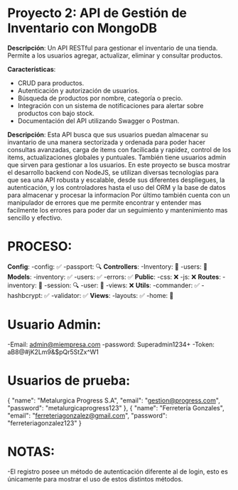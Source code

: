 # Proyecto 2: API de Gestión de Inventario con MongoDB
**Descripción**: Un API RESTful para gestionar el inventario de una tienda. Permite a los usuarios agregar, actualizar, eliminar y consultar productos.

**Características**:
- CRUD para productos.
- Autenticación y autorización de usuarios.
- Búsqueda de productos por nombre, categoría o precio.
- Integración con un sistema de notificaciones para alertar sobre productos con bajo stock.
- Documentación del API utilizando Swagger o Postman.

**Descripción**:
Esta API busca que sus usuarios puedan almacenar su invantario de una manera sectorizada y ordenada
    para poder hacer consultas avanzadas, carga de items con facilicada y rapidez, control de los items,
    actualizaciones globales y puntuales.
También tiene usuarios admin que sirven para gestionar a los usuarios.
En este proyecto se busca mostrar el desarrollo backend con NodeJS, se utilizan diversas tecnologías
    para que sea una API robusta y escalable, desde sus diferentes despliegues, la autenticación,
    y los controladores hasta el uso del ORM y la base de datos para almacenar y procesar la informacíon
Por último también cuenta con un manipulador de errores que me permite encontrar y entender mas
    facilmente los errores para poder dar un seguimiento y mantenimiento mas sencillo y efectivo.

# PROCESO:

**Config**: 
    -config:        ✅
    -passport:      🔍
**Controllers**:
    -Inventory:     🧪
    -users:         🔨
**Models**:
    -inventory:     ✅
    -users:         ✅
    -errors:        ✅
**Public**:
    -css:           ❌
    -js:            ❌
**Routes**:
    -inventory:      🔨
    -session:        🔍
    -user:           🔨
    -views:          ❌
**Utils**:
    -commander:      ✅
    -hashbcrypt:     ✅
    -validator:      ✅
**Views**:
    -layouts:        ✅
    -home:           🔨

# Usuario Admin:

-Email: admin@miempresa.com
-password: Superadmin1234+
-Token: aB8@#jK2Lm9&$pQr5StZx^W1

# Usuarios de prueba:

{
    "name": "Metalurgica Progress S.A",
    "email": "gestion@progress.com",
    "password": "metalurgicaprogress123"
},
{
    "name": "Ferretería Gonzales",
    "email": "ferreteriagonzalez@gmail.com",
    "password": "ferreteriagonzalez123"
}

# NOTAS:
-El registro posee un método de autenticación diferente al de login, esto es únicamente para mostrar
    el uso de estos distintos métodos.